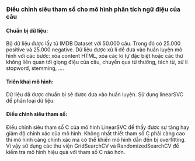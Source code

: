 ### Điều chỉnh siêu tham số cho mô hình phân tích ngữ điệu của câu

#### Chuẩn bị dữ liệu:

Bộ dữ liệu được lấy từ IMDB Dataset với 50.000 câu. Trong đó có 25.000 positive và 25.000 negative.
Dữ liệu được xử lí để đưa vào huấn luyện mô hình với các bước: xóa content HTML, xóa các kí tự đặc biệt hoặc các thứ không liên quan tới giọng điệu của câu, chuyển qua từ thường, tách từ, xử lí stopword, stemming, ....

#### Triển khai mô hình:

Dữ liệu đã được chuẩn bị sẽ được đưa vào huấn luyện.
Sử dụng linearSVC để phân loại dữ liệu.

#### Điều chỉnh siêu tham số:

Điều chỉnh siêu tham số C của mô hình LinearSVC để thấy được sự tăng hay giảm độ chính xác của mô hình.
Không nhất thiết tham số C phải càng cao thì mô hình càng chính xác mà có thể khiến mô hình dẫn đến bị overfitting.
Vì vậy sử dụng các thư viện GridSearchCV và RandomizedSearchCV để kiểm tra mô hình hiệu quả với tham số C nào hơn.

